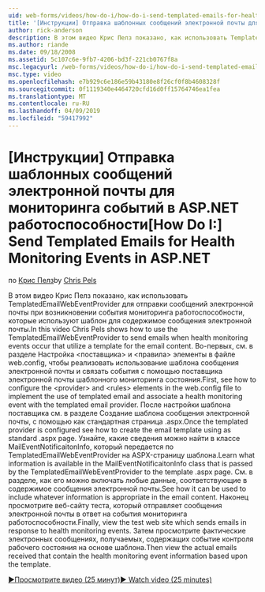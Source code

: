 ```yaml
---
uid: web-forms/videos/how-do-i/how-do-i-send-templated-emails-for-health-monitoring-events-in-aspnet
title: '[Инструкции] Отправка шаблонных сообщений электронной почты для мониторинга событий в ASP.NET работоспособности | Документация Майкрософт'
author: rick-anderson
description: В этом видео Крис Пелз показано, как использовать TemplatedEmailWebEventProvider для отправки сообщений электронной почты при возникновении события мониторинга работоспособности, использовать шаблон для t...
ms.author: riande
ms.date: 09/18/2008
ms.assetid: 5c107c6e-9fb7-4206-bd3f-221cb0767f8a
msc.legacyurl: /web-forms/videos/how-do-i/how-do-i-send-templated-emails-for-health-monitoring-events-in-aspnet
msc.type: video
ms.openlocfilehash: e7b929c6e186e59b43180e8f26cf0f8b4608328f
ms.sourcegitcommit: 0f1119340e4464720cfd16d0ff15764746ea1fea
ms.translationtype: MT
ms.contentlocale: ru-RU
ms.lasthandoff: 04/09/2019
ms.locfileid: "59417992"
---
```

# <a name="how-do-i-send-templated-emails-for-health-monitoring-events-in-aspnet"></a><span data-ttu-id="3d0b4-103">[Инструкции] Отправка шаблонных сообщений электронной почты для мониторинга событий в ASP.NET работоспособности</span><span class="sxs-lookup"><span data-stu-id="3d0b4-103">[How Do I:] Send Templated Emails for Health Monitoring Events in ASP.NET</span></span>

<span data-ttu-id="3d0b4-104">по [Крис Пелз](https://twitter.com/chrispels)</span><span class="sxs-lookup"><span data-stu-id="3d0b4-104">by [Chris Pels](https://twitter.com/chrispels)</span></span>

<span data-ttu-id="3d0b4-105">В этом видео Крис Пелз показано, как использовать TemplatedEmailWebEventProvider для отправки сообщений электронной почты при возникновении события мониторинга работоспособности, которые используют шаблон для содержимое сообщения электронной почты.</span><span class="sxs-lookup"><span data-stu-id="3d0b4-105">In this video Chris Pels shows how to use the TemplatedEmailWebEventProvider to send emails when health monitoring events occur that utilize a template for the email content.</span></span> <span data-ttu-id="3d0b4-106">Во-первых, см. в разделе Настройка &lt;поставщика&gt; и &lt;правила&gt; элементы в файле web.config, чтобы реализовать использование шаблона сообщения электронной почты и связать события с помощью поставщика электронной почты шаблонного мониторинга состояния.</span><span class="sxs-lookup"><span data-stu-id="3d0b4-106">First, see how to configure the &lt;provider&gt; and &lt;rules&gt; elements in the web.config file to implement the use of templated email and associate a health monitoring event with the templated email provider.</span></span> <span data-ttu-id="3d0b4-107">После настройки шаблона поставщика см. в разделе Создание шаблона сообщения электронной почты, с помощью как стандартная страница .aspx.</span><span class="sxs-lookup"><span data-stu-id="3d0b4-107">Once the templated provider is configured see how to create the email template using as standard .aspx page.</span></span> <span data-ttu-id="3d0b4-108">Узнайте, какие сведения можно найти в классе MailEventNotificaitonInfo, который передается по TemplatedEmailWebEventProvider на ASPX-страницу шаблона.</span><span class="sxs-lookup"><span data-stu-id="3d0b4-108">Learn what information is available in the MailEventNotificaitonInfo class that is passed by the TemplatedEmailWebEventProvider to the template .aspx page.</span></span> <span data-ttu-id="3d0b4-109">См. в разделе, как его можно включать любые данные, соответствующие в содержимое сообщения электронной почты.</span><span class="sxs-lookup"><span data-stu-id="3d0b4-109">See how it can be used to include whatever information is appropriate in the email content.</span></span> <span data-ttu-id="3d0b4-110">Наконец просмотрите веб-сайту теста, который отправляет сообщения электронной почты в ответ на события мониторинга работоспособности.</span><span class="sxs-lookup"><span data-stu-id="3d0b4-110">Finally, view the test web site which sends emails in response to health monitoring events.</span></span> <span data-ttu-id="3d0b4-111">Затем просмотрите фактические электронных сообщениях, получаемых, содержащих событие контроля рабочего состояния на основе шаблона.</span><span class="sxs-lookup"><span data-stu-id="3d0b4-111">Then view the actual emails received that contain the health monitoring event information based upon the template.</span></span>

[<span data-ttu-id="3d0b4-112">&#9654;Просмотрите видео (25 минут)</span><span class="sxs-lookup"><span data-stu-id="3d0b4-112">&#9654; Watch video (25 minutes)</span></span>](https://channel9.msdn.com/Blogs/ASP-NET-Site-Videos/how-do-i-send-templated-emails-for-health-monitoring-events-in-aspnet)
